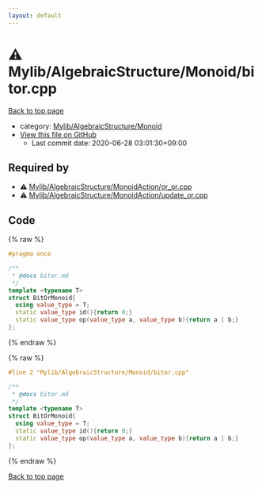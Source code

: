 ```yaml
---
layout: default
---
```


<!-- mathjax config similar to math.stackexchange -->
<script type="text/javascript" async
  src="https://cdnjs.cloudflare.com/ajax/libs/mathjax/2.7.5/MathJax.js?config=TeX-MML-AM_CHTML">
</script>
<script type="text/x-mathjax-config">
  MathJax.Hub.Config({
    TeX: { equationNumbers: { autoNumber: "AMS" }},
    tex2jax: {
      inlineMath: [ ['$','$'] ],
      processEscapes: true
    },
    "HTML-CSS": { matchFontHeight: false },
    displayAlign: "left",
    displayIndent: "2em"
  });
</script>

<script type="text/javascript" src="https://cdnjs.cloudflare.com/ajax/libs/jquery/3.4.1/jquery.min.js"></script>
<script src="https://cdn.jsdelivr.net/npm/jquery-balloon-js@1.1.2/jquery.balloon.min.js" integrity="sha256-ZEYs9VrgAeNuPvs15E39OsyOJaIkXEEt10fzxJ20+2I=" crossorigin="anonymous"></script>
<script type="text/javascript" src="../../../../assets/js/copy-button.js"></script>
<link rel="stylesheet" href="../../../../assets/css/copy-button.css" />


# :warning: Mylib/AlgebraicStructure/Monoid/bitor.cpp

<a href="../../../../index.html">Back to top page</a>

* category: <a href="../../../../index.html#b9ce8b1117f3871719e4d3859e7574c9">Mylib/AlgebraicStructure/Monoid</a>
* <a href="{{ site.github.repository_url }}/blob/master/Mylib/AlgebraicStructure/Monoid/bitor.cpp">View this file on GitHub</a>
    - Last commit date: 2020-06-28 03:01:30+09:00




## Required by

* :warning: <a href="../MonoidAction/or_or.cpp.html">Mylib/AlgebraicStructure/MonoidAction/or_or.cpp</a>
* :warning: <a href="../MonoidAction/update_or.cpp.html">Mylib/AlgebraicStructure/MonoidAction/update_or.cpp</a>


## Code

<a id="unbundled"></a>
{% raw %}
```cpp
#pragma once

/**
 * @docs bitor.md
 */
template <typename T>
struct BitOrMonoid{
  using value_type = T;
  static value_type id(){return 0;}
  static value_type op(value_type a, value_type b){return a | b;}
};

```
{% endraw %}

<a id="bundled"></a>
{% raw %}
```cpp
#line 2 "Mylib/AlgebraicStructure/Monoid/bitor.cpp"

/**
 * @docs bitor.md
 */
template <typename T>
struct BitOrMonoid{
  using value_type = T;
  static value_type id(){return 0;}
  static value_type op(value_type a, value_type b){return a | b;}
};

```
{% endraw %}

<a href="../../../../index.html">Back to top page</a>

